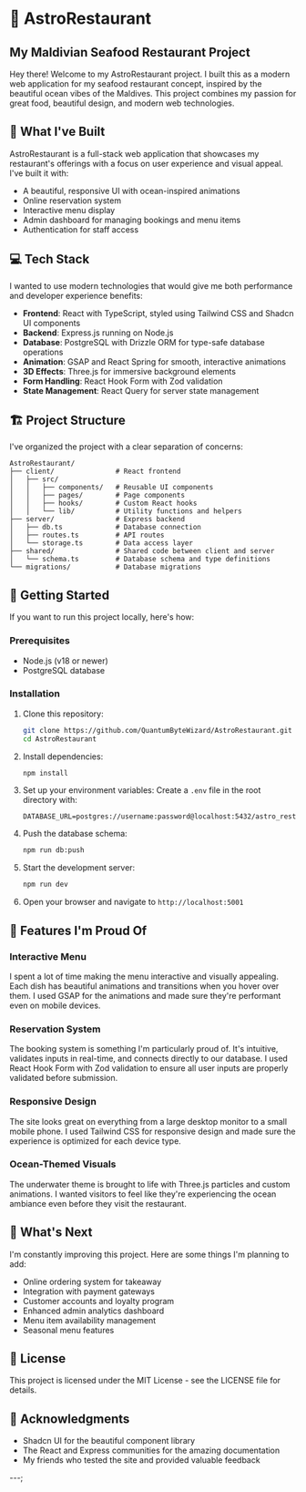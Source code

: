 # 🌊 AstroRestaurant

## My Maldivian Seafood Restaurant Project

Hey there! Welcome to my AstroRestaurant project. I built this as a modern web application for my seafood restaurant concept, inspired by the beautiful ocean vibes of the Maldives. This project combines my passion for great food, beautiful design, and modern web technologies.

## 🚀 What I've Built

AstroRestaurant is a full-stack web application that showcases my restaurant's offerings with a focus on user experience and visual appeal. I've built it with:

- A beautiful, responsive UI with ocean-inspired animations
- Online reservation system
- Interactive menu display
- Admin dashboard for managing bookings and menu items
- Authentication for staff access

## 💻 Tech Stack

I wanted to use modern technologies that would give me both performance and developer experience benefits:

- **Frontend**: React with TypeScript, styled using Tailwind CSS and Shadcn UI components
- **Backend**: Express.js running on Node.js
- **Database**: PostgreSQL with Drizzle ORM for type-safe database operations
- **Animation**: GSAP and React Spring for smooth, interactive animations
- **3D Effects**: Three.js for immersive background elements
- **Form Handling**: React Hook Form with Zod validation
- **State Management**: React Query for server state management

## 🏗️ Project Structure

I've organized the project with a clear separation of concerns:

```
AstroRestaurant/
├── client/               # React frontend
│   ├── src/
│   │   ├── components/   # Reusable UI components
│   │   ├── pages/        # Page components
│   │   ├── hooks/        # Custom React hooks
│   │   └── lib/          # Utility functions and helpers
├── server/               # Express backend
│   ├── db.ts             # Database connection
│   ├── routes.ts         # API routes
│   └── storage.ts        # Data access layer
├── shared/               # Shared code between client and server
│   └── schema.ts         # Database schema and type definitions
└── migrations/           # Database migrations
```

## 🔧 Getting Started

If you want to run this project locally, here's how:

### Prerequisites

- Node.js (v18 or newer)
- PostgreSQL database

### Installation

1. Clone this repository:
   ```bash
   git clone https://github.com/QuantumByteWizard/AstroRestaurant.git
   cd AstroRestaurant
   ```

2. Install dependencies:
   ```bash
   npm install
   ```

3. Set up your environment variables:
   Create a `.env` file in the root directory with:
   ```
   DATABASE_URL=postgres://username:password@localhost:5432/astro_restaurant
   ```

4. Push the database schema:
   ```bash
   npm run db:push
   ```

5. Start the development server:
   ```bash
   npm run dev
   ```

6. Open your browser and navigate to `http://localhost:5001`

## 🌟 Features I'm Proud Of

### Interactive Menu

I spent a lot of time making the menu interactive and visually appealing. Each dish has beautiful animations and transitions when you hover over them. I used GSAP for the animations and made sure they're performant even on mobile devices.

### Reservation System

The booking system is something I'm particularly proud of. It's intuitive, validates inputs in real-time, and connects directly to our database. I used React Hook Form with Zod validation to ensure all user inputs are properly validated before submission.

### Responsive Design

The site looks great on everything from a large desktop monitor to a small mobile phone. I used Tailwind CSS for responsive design and made sure the experience is optimized for each device type.

### Ocean-Themed Visuals

The underwater theme is brought to life with Three.js particles and custom animations. I wanted visitors to feel like they're experiencing the ocean ambiance even before they visit the restaurant.

## 🚧 What's Next

I'm constantly improving this project. Here are some things I'm planning to add:

- Online ordering system for takeaway
- Integration with payment gateways
- Customer accounts and loyalty program
- Enhanced admin analytics dashboard
- Menu item availability management
- Seasonal menu features

## 📝 License

This project is licensed under the MIT License - see the LICENSE file for details.

## 🙏 Acknowledgments

- Shadcn UI for the beautiful component library
- The React and Express communities for the amazing documentation
- My friends who tested the site and provided valuable feedback

---;